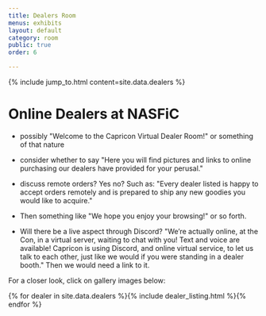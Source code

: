 ```yaml
---
title: Dealers Room
menus: exhibits
layout: default
category: room
public: true
order: 6

---
```

{% include jump_to.html content=site.data.dealers %}

# Online Dealers at NASFiC

- possibly "Welcome to the Capricon Virtual Dealer Room!" or something of that nature

- consider whether to say "Here you will find pictures and links to online purchasing our dealers have provided for your perusal."

- discuss remote orders? Yes no? Such as: "Every dealer listed is happy to accept orders remotely and is prepared to ship any new goodies you would like to acquire."

- Then something like "We hope you enjoy your browsing!" or so forth.

- Will there be a live aspect through Discord? "We’re actually online, at the Con, in a virtual server, waiting to chat with you! Text and voice are available! Capricon is using Discord, and online virtual service, to let us talk to each other, just like we would if you were standing in a dealer booth." Then we would need a link to it.

For a closer look, click on gallery images below:

{% for dealer in site.data.dealers %}{% include dealer_listing.html %}{% endfor %}